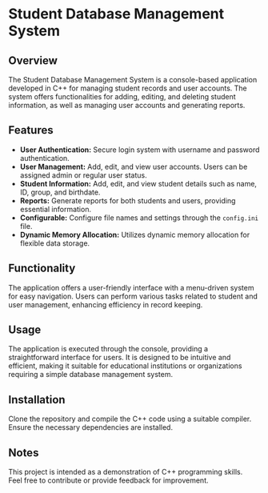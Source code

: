 # Student Database Management System

## Overview

The Student Database Management System is a console-based application developed in C++ for managing student records and user accounts. The system offers functionalities for adding, editing, and deleting student information, as well as managing user accounts and generating reports.

## Features

- **User Authentication:** Secure login system with username and password authentication.
- **User Management:** Add, edit, and view user accounts. Users can be assigned admin or regular user status.
- **Student Information:** Add, edit, and view student details such as name, ID, group, and birthdate.
- **Reports:** Generate reports for both students and users, providing essential information.
- **Configurable:** Configure file names and settings through the `config.ini` file.
- **Dynamic Memory Allocation:** Utilizes dynamic memory allocation for flexible data storage.

## Functionality

The application offers a user-friendly interface with a menu-driven system for easy navigation. Users can perform various tasks related to student and user management, enhancing efficiency in record keeping.

## Usage

The application is executed through the console, providing a straightforward interface for users. It is designed to be intuitive and efficient, making it suitable for educational institutions or organizations requiring a simple database management system.

## Installation

Clone the repository and compile the C++ code using a suitable compiler. Ensure the necessary dependencies are installed.

## Notes

This project is intended as a demonstration of C++ programming skills.  
Feel free to contribute or provide feedback for improvement.


